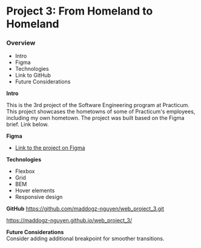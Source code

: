 # Project 3: From Homeland to Homeland

### Overview

- Intro
- Figma
- Technologies
- Link to GitHub
- Future Considerations

**Intro**

This is the 3rd project of the Software Engineering program at Practicum. This project showcases the hometowns of some of Practicum's employees, including my own hometown. The project was built based on the Figma brief. Link below.

**Figma**

- [Link to the project on Figma](https://www.figma.com/file/1zCYcflj6BJx5VqOvXU9nb/Sprint-3-From-Homeland-to-Homeland-desktop-mobile?node-id=0%3A1)

**Technologies**

- Flexbox
- Grid
- BEM
- Hover elements
- Responsive design

**GitHub**
https://github.com/maddogz-nguyen/web_project_3.git

https://maddogz-nguyen.github.io/web_project_3/

**Future Considerations**  
Consider adding additional breakpoint for smoother transitions.
